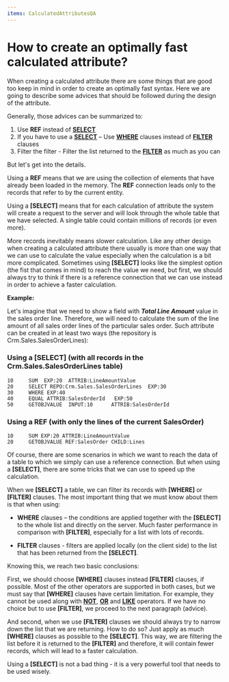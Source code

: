 ```yaml
---
items: CalculatedAttributesQA
---
```


# How to create an optimally fast calculated attribute?

When creating a calculated attribute there are some things that are good too keep in mind in order to create an optimally fast syntax. Here we are going to describe some advices that should be followed during the design of the attribute.

Generally, those advices can be summarized to:

1.  Use **REF** instead of **[SELECT](https://docs.erp.net/tech/advanced/calculated-attributes/operators/select.html)**
2.  If you have to use a **[SELECT](https://docs.erp.net/tech/advanced/calculated-attributes/operators/select.html)** – Use **[WHERE](https://docs.erp.net/tech/advanced/calculated-attributes/operators/where.html)** clauses instead of **[FILTER](https://docs.erp.net/tech/advanced/calculated-attributes/operators/filter.html)** clauses
3.  Filter the filter - Filter the list returned to the **[FILTER](https://docs.erp.net/tech/advanced/calculated-attributes/operators/filter.html)** as much as you can

But let's get into the details. 

Using a **REF** means that we are using the collection of elements that have  already been loaded in the memory. The **REF** connection leads only to the records that refer to by the current entity.

Using a **[SELECT]** means that for each calculation of attribute the system will create a request to the server and will look through the whole table that we have selected. A single table could contain millions of records (or even more). 

More records inevitably means slower calculation. Like any other design when creating a calculated attribute there usually is more than one way that we can use to calculate the  value especially when the calculation is a bit more complicated. Sometimes using **[SELECT]** looks like the simplest option (the fist that comes in mind) to reach the value we need, but first, we should always try to think if there is a reference connection that we can use instead in order to achieve a faster calculation.

**Example:**

Let's imagine that we need to show a field with **_Total Line Amount_** value in the sales order line. Therefore, we will need to calculate the sum of the line amount of all sales order lines of the particular sales order. Such attribute can be created in at least two ways (the repository is Crm.Sales.SalesOrderLines):

### Using a [SELECT] (with all records in the Crm.Sales.SalesOrderLines table)

```
10     SUM  EXP:20  ATTRIB:LineAmountValue                            
20     SELECT REPO:Crm.Sales.SalesOrderLines  EXP:30             
30     WHERE EXP:40                                      
40     EQUAL ATTRIB:SalesOrderId   EXP:50                
50     GETOBJVALUE  INPUT:10      ATTRIB:SalesOrderId          
```

### Using a REF (with only the lines of the current SalesOrder)

```
10     SUM EXP:20 ATTRIB:LineAmountValue                    
20     GETOBJVALUE REF:SalesOrder CHILD:Lines           
```

Of course, there are some scenarios in which we want to reach the data of a table to which we simply can use a reference connection. But when using a **[SELECT]**, there are some tricks that we can use to speed up the calculation. 

When we **[SELECT]** a table, we can filter its records with **[WHERE]** or **[FILTER]** clauses. The most important thing that we must know about them is that when using:

- **WHERE** clauses – the conditions are applied together with the **[SELECT]** to the  whole list and directly on the server. Much faster performance in  comparison with **[FILTER]**, especially for a list with lots of records.

-  **FILTER** clauses - filters are applied locally (on the client side) to the list that has been returned from the **[SELECT]**. 

Knowing this, we reach two basic conclusions:

First, we should choose **[WHERE]** clauses instead **[FILTER]** clauses, if possible. Most of the other operators are supported in both cases, but we must say that **[WHERE]** clauses have certain limitation. For example, they cannot be used along with **[NOT](https://docs.erp.net/tech/advanced/calculated-attributes/operators/not.html)**, **[OR](https://docs.erp.net/tech/advanced/calculated-attributes/operators/or.html)** and **[LIKE](https://docs.erp.net/tech/advanced/calculated-attributes/operators/like.html)** operators. If we have no choice but to use **[FILTER]**, we proceed to the next paragraph (advice).

And second, when we use **[FILTER]** clauses we should always try to narrow down the list that we are returning. How to do so? Just apply as much **[WHERE]** clauses as possible to the **[SELECT]**. This way, we are filtering the list before it is returned to the **[FILTER]** and therefore, it will contain fewer records, which will lead to a faster calculation.

Using a **[SELECT]** is not a bad thing - it is a very powerful tool that needs to be used wisely.
